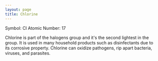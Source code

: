 ```yaml
---
layout: page
title: Chlorine
---
```


Symbol: Cl
Atomic Number: 17


Chlorine is part of the halogens group and it's the second lightest in the group. It is used in many household products such as disinfectants due to its corrosive property. Chlorine can oxidize pathogens, rip apart bacteria, viruses, and parasites.